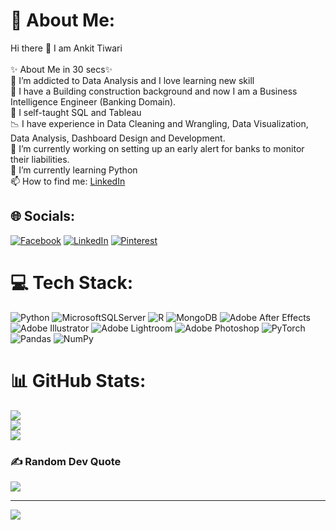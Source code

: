 # 💫 About Me:
Hi there 👋 I am Ankit Tiwari<br><br>✨ About Me in 30 secs✨<br>👀 I’m addicted to Data Analysis and I love learning new skill<br>💉 I have a Building construction background and now I am a Business Intelligence Engineer (Banking Domain).<br>🌱 I self-taught SQL and Tableau<br>📉 I have experience in Data Cleaning and Wrangling, Data Visualization, Data Analysis, Dashboard Design and Development.<br>🔭 I’m currently working on setting up an early alert for banks to monitor their liabilities.<br>🌱 I’m currently learning Python<br>📫 How to find me: [LinkedIn](https://www.linkedin.com/in/ankittiwari2597/)<br>


## 🌐 Socials:
[![Facebook](https://img.shields.io/badge/Facebook-%231877F2.svg?logo=Facebook&logoColor=white)](https://facebook.com/tankit2597) [![LinkedIn](https://img.shields.io/badge/LinkedIn-%230077B5.svg?logo=linkedin&logoColor=white)](https://linkedin.com/in/ankittiwari2597) [![Pinterest](https://img.shields.io/badge/Pinterest-%23E60023.svg?logo=Pinterest&logoColor=white)](https://pinterest.com/tanimesh71) 

# 💻 Tech Stack:
![Python](https://img.shields.io/badge/python-3670A0?style=for-the-badge&logo=python&logoColor=ffdd54) ![MicrosoftSQLServer](https://img.shields.io/badge/Microsoft%20SQL%20Sever-CC2927?style=for-the-badge&logo=microsoft%20sql%20server&logoColor=white) ![R](https://img.shields.io/badge/r-%23276DC3.svg?style=for-the-badge&logo=r&logoColor=white) ![MongoDB](https://img.shields.io/badge/MongoDB-%234ea94b.svg?style=for-the-badge&logo=mongodb&logoColor=white) ![Adobe After Effects](https://img.shields.io/badge/Adobe%20After%20Effects-9999FF.svg?style=for-the-badge&logo=Adobe%20After%20Effects&logoColor=white) ![Adobe Illustrator](https://img.shields.io/badge/adobeillustrator-%23FF9A00.svg?style=for-the-badge&logo=adobeillustrator&logoColor=white) ![Adobe Lightroom](https://img.shields.io/badge/Adobe%20Lightroom-31A8FF.svg?style=for-the-badge&logo=Adobe%20Lightroom&logoColor=white) ![Adobe Photoshop](https://img.shields.io/badge/adobephotoshop-%2331A8FF.svg?style=for-the-badge&logo=adobephotoshop&logoColor=white) ![PyTorch](https://img.shields.io/badge/PyTorch-%23EE4C2C.svg?style=for-the-badge&logo=PyTorch&logoColor=white) ![Pandas](https://img.shields.io/badge/pandas-%23150458.svg?style=for-the-badge&logo=pandas&logoColor=white) ![NumPy](https://img.shields.io/badge/numpy-%23013243.svg?style=for-the-badge&logo=numpy&logoColor=white)
# 📊 GitHub Stats:
![](https://github-readme-stats.vercel.app/api?username=Tankit2597&theme=dark&hide_border=false&include_all_commits=false&count_private=false)<br/>
![](https://github-readme-streak-stats.herokuapp.com/?user=Tankit2597&theme=dark&hide_border=false)<br/>
![](https://github-readme-stats.vercel.app/api/top-langs/?username=Tankit2597&theme=dark&hide_border=false&include_all_commits=false&count_private=false&layout=compact)

### ✍️ Random Dev Quote
![](https://quotes-github-readme.vercel.app/api?type=horizontal&theme=radical)


---
[![](https://visitcount.itsvg.in/api?id=Tankit2597&icon=6&color=0)](https://visitcount.itsvg.in)

<!-- Proudly created with GPRM ( https://gprm.itsvg.in ) -->
